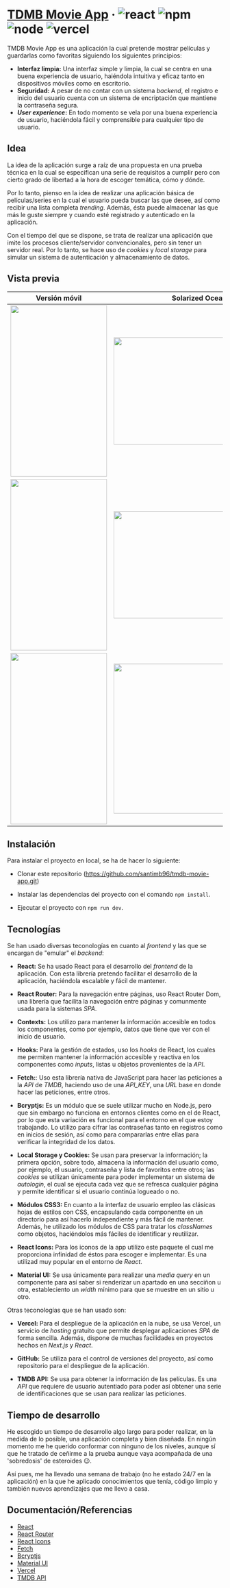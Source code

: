# [TDMB Movie App](https://tmdb-movie-app-santimb96.vercel.app) &middot; ![react](https://img.shields.io/badge/react-v18.2.0-informational) ![npm](https://img.shields.io/badge/npm-v9.0.5-informational) ![node](https://img.shields.io/badge/node-v16.17.0-informational) ![vercel](https://img.shields.io/badge/vercel-deployed-success)

TMDB Movie App es una aplicación la cual pretende mostrar películas y guardarlas como favoritas siguiendo los siguientes principios:

- **Interfaz limpia:** Una interfaz simple y limpia, la cual se centra en una buena experiencia de usuario, haiéndola intuitiva y eficaz tanto en dispositivos móviles como en escritorio.
- **Seguridad:** A pesar de no contar con un sistema _backend_, el registro e inicio del usuario cuenta con un sistema de encriptación que mantiene la contraseña segura.
- **_User experience_:** En todo momento se vela por una buena experiencia de usuario, haciéndola fácil y comprensible para cualquier tipo de usuario.

## Idea

La idea de la aplicación surge a raíz de una propuesta en una prueba técnica en la cual se especifican una serie de requisitos a cumplir pero con cierto grado de libertad a la hora de escoger temática, cómo y dónde.

Por lo tanto, pienso en la idea de realizar una aplicación básica de películas/series en la cual el usuario pueda buscar las que desee, así como recibir una lista completa _trending_. Además, ésta puede almacenar las que más le guste siempre y cuando esté registrado y autenticado en la aplicación.

Con el tiempo del que se dispone, se trata de realizar una aplicación que imite los procesos cliente/servidor convencionales, pero sin tener un servidor real. Por lo tanto, se hace uso de _cookies_ y _local storage_ para simular un sistema de autenticación y almacenamiento de datos.

## Vista previa

|                             Versión móvil                              |                            Solarized Ocean                             |
| :--------------------------------------------------------------------: | :--------------------------------------------------------------------: |
| <img src="https://i.imgur.com/SCdQI5f.png" width="225" height="400" /> | <img src="https://i.imgur.com/dn6yDwn.png" width="400" height="250" /> |
| <img src="https://i.imgur.com/OBsW5rR.png" width="225" height="400" /> | <img src="https://i.imgur.com/TvsRJBU.png" width="400" height="250" /> |
| <img src="https://i.imgur.com/IVTbHat.png" width="225" height="400" /> | <img src="https://i.imgur.com/ozB5oLU.png" width="400" height="350" /> |

## Instalación

Para instalar el proyecto en local, se ha de hacer lo siguiente:

- Clonar este repositorio (https://github.com/santimb96/tmdb-movie-app.git)

- Instalar las dependencias del proyecto con el comando `npm install`.
- Ejecutar el proyecto con `npm run dev`.

## Tecnologías

Se han usado diversas teconologías en cuanto al _frontend_ y las que se encargan de "emular" el _backend_:

- **React:** Se ha usado React para el desarrollo del _frontend_ de la aplicación. Con esta librería pretendo facilitar el desarrollo de la aplicación, haciéndola escalable y fácil de mantener.
- **React Router:** Para la navegación entre páginas, uso React Router Dom, una librería que facilita la navegación entre páginas y comunmente usada para la sistemas _SPA_.

- **Contexts:** Los utilizo para mantener la información accesible en todos los componentes, como por ejemplo, datos que tiene que ver con el inicio de usuario.
- **Hooks:** Para la gestión de estados, uso los _hooks_ de React, los cuales me permiten mantener la información accesible y reactiva en los componentes como _inputs_, listas u objetos provenientes de la _API_.
- **Fetch:**: Uso esta librería nativa de JavaScript para hacer las peticiones a la _API_ de _TMDB_, haciendo uso de una _API_KEY_, una _URL_ base en donde hacer las peticiones, entre otros.
- **Bcryptjs:** Es un módulo que se suele utilizar mucho en Node.js, pero que sin embargo no funciona en entornos clientes como en el de React, por lo que esta variación es funcional para el entorno en el que estoy trabajando. Lo utilizo para cifrar las contraseñas tanto en registros como en inicios de sesión, así como para compararlas entre ellas para verificar la integridad de los datos.
- **Local Storage y Cookies:** Se usan para preservar la información; la primera opción, sobre todo, almacena la información del usuario como, por ejemplo, el usuario, contraseña y lista de favoritos entre otros; las _cookies_ se utilizan únicamente para poder implementar un sistema de _autologin_, el cual se ejecuta cada vez que se refresca cualquier página y permite identificar si el usuario continúa logueado o no.
- **Módulos CSS3:** En cuanto a la interfaz de usuario empleo las clásicas hojas de estilos con CSS, encapsulando cada componentte en un directorio para así hacerlo independiente y más fácil de mantener. Además, he utilizado los módulos de CSS para tratar los _classNames_ como objetos, haciéndolos más fáciles de identificar y reutilizar.
- **React Icons:** Para los iconos de la app utilizo este paquete el cual me proporciona infinidad de éstos para escoger e implementar. Es una utilizad muy popular en el entorno de _React_.

- **Material UI:** Se usa únicamente para realizar una _media query_ en un componente para así saber si renderizar un apartado en una secciñon u otra, estableciento un _width_ mínimo para que se muestre en un sitio u otro.

Otras teconologías que se han usado son:

- **Vercel:** Para el despliegue de la aplicación en la nube, se usa Vercel, un servicio de _hosting_ gratuito que permite desplegar aplicaciones _SPA_ de forma sencilla. Además, dispone de muchas facilidades en proyectos hechos en _Next.js_ y _React_.

- **GitHub:** Se utiliza para el control de versiones del proyecto, así como repositorio para el despliegue de la aplicación.

- **TMDB API:** Se usa para obtener la información de las películas. Es una _API_ que requiere de usuario autentiado para poder así obtener una serie de identificaciones que se usan para realizar las peticiones.

## Tiempo de desarrollo

He escogido un tiempo de desarrollo algo largo para poder realizar, en la medida de lo posible, una aplicación completa y bien diseñada. En ningún momento me he querido conformar con ninguno de los niveles, aunque sí que he tratado de ceñirme a la prueba aunque vaya acompañada de una 'sobredosis' de esteroides 😉.

Así pues, me ha llevado una semana de trabajo (no he estado 24/7 en la aplicación) en la que he aplicado conocimientos que tenía, código limpio y también nuevos aprendizajes que me llevo a casa.

## Documentación/Referencias

- [React](https://es.reactjs.org/)
- [React Router](https://reactrouter.com/)
- [React Icons](https://react-icons.github.io/react-icons/)
- [Fetch](https://developer.mozilla.org/es/docs/Web/API/Fetch_API)
- [Bcryptjs](https://www.npmjs.com/package/bcryptjs)
- [Material UI](https://material-ui.com/)
- [Vercel](https://vercel.com/)
- [TMDB API](https://developers.themoviedb.org/3/getting-started/introduction)

